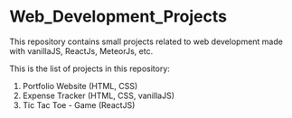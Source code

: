 ﻿# Web_Development_Projects
This repository contains small projects related to web development made with vanillaJS, ReactJs, MeteorJs, etc.

This is the list of projects in this repository:
1. Portfolio Website (HTML, CSS)
2. Expense Tracker (HTML, CSS, vanillaJS)
3. Tic Tac Toe - Game (ReactJS)
